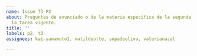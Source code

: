 ```yaml
---
name: Issue T3 P2
about: Preguntas de enunciado o de la materia específica de la segunda pregunta de
  la tarea vigente.
title: ''
labels: p2, t3
assignees: kai-yamamoto1, matildeotte, sopadeoliva, valerianazal

---
```



